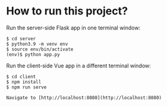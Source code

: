 # How to run this project?

Run the server-side Flask app in one terminal window:

    
    $ cd server
    $ python3.9 -m venv env
    $ source env/bin/activate
    (env)$ python app.py
    

Run the client-side Vue app in a different terminal window:

    
    $ cd client
    $ npm install
    $ npm run serve
    
    Navigate to [http://localhost:8080](http://localhost:8080)
